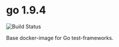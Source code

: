 # go 1.9.4

![Build Status](https://travis-ci.org/cyber-dojo-languages/go-1.9.4.svg?branch=master)

Base docker-image for Go test-frameworks.
